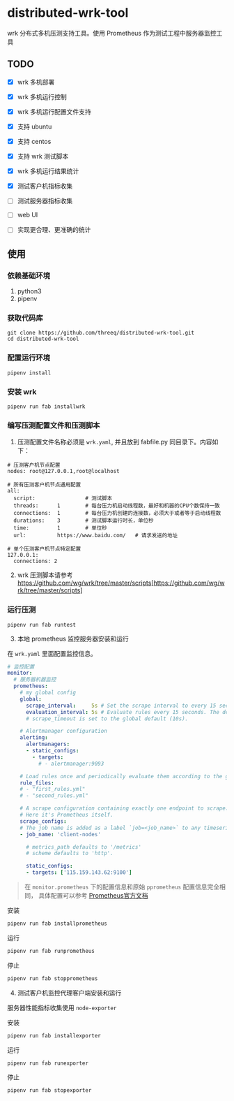 # distributed-wrk-tool

wrk 分布式多机压测支持工具。使用 Prometheus 作为测试工程中服务器监控工具

## TODO
- [x] wrk 多机部署
- [x] wrk 多机运行控制
- [x] wrk 多机运行配置文件支持
- [x] 支持 ubuntu
- [x] 支持 centos
- [x] 支持 wrk 测试脚本
- [x] wrk 多机运行结果统计
- [x] 测试客户机指标收集
- [ ] 测试服务器指标收集
- [ ] web UI
- [ ] 实现更合理、更准确的统计


## 使用

### 依赖基础环境

1. python3
2. pipenv

### 获取代码库

```
git clone https://github.com/threeq/distributed-wrk-tool.git
cd distributed-wrk-tool
```

### 配置运行环境

```
pipenv install
```

### 安装 wrk

```
pipenv run fab installwrk
```

### 编写压测配置文件和压测脚本

1. 压测配置文件名称必须是 `wrk.yaml`, 并且放到 fabfile.py 同目录下。内容如下：

```
# 压测客户机节点配置
nodes: root@127.0.0.1,root@localhost

# 所有压测客户机节点通用配置
all:
  script:                # 测试脚本
  threads:      1        # 每台压力机启动线程数，最好和机器的CPU个数保持一致
  connections:  1        # 每台压力机创建的连接数，必须大于或者等于启动线程数
  durations:    3        # 测试脚本运行时长，单位秒
  time:         1        # 单位秒
  url:          https://www.baidu.com/   # 请求发送的地址

# 单个压测客户机节点特定配置
127.0.0.1:
  connections: 2
```

2. wrk 压测脚本请参考 https://github.com/wg/wrk/tree/master/scripts[https://github.com/wg/wrk/tree/master/scripts]

### 运行压测

```
pipenv run fab runtest
```

3. 本地 prometheus 监控服务器安装和运行

在 `wrk.yaml` 里面配置监控信息。

```yaml
# 监控配置
monitor:
  # 服务器机器监控
  prometheus:
    # my global config
    global:
      scrape_interval:     5s # Set the scrape interval to every 15 seconds. Default is every 1 minute.
      evaluation_interval: 5s # Evaluate rules every 15 seconds. The default is every 1 minute.
      # scrape_timeout is set to the global default (10s).

    # Alertmanager configuration
    alerting:
      alertmanagers:
      - static_configs:
        - targets:
          # - alertmanager:9093

    # Load rules once and periodically evaluate them according to the global 'evaluation_interval'.
    rule_files:
    # - "first_rules.yml"
    # - "second_rules.yml"

    # A scrape configuration containing exactly one endpoint to scrape:
    # Here it's Prometheus itself.
    scrape_configs:
    # The job name is added as a label `job=<job_name>` to any timeseries scraped from this config.
    - job_name: 'client-nodes'

      # metrics_path defaults to '/metrics'
      # scheme defaults to 'http'.

      static_configs:
      - targets: ['115.159.143.62:9100']
```

> 在 `monitor.prometheus` 下的配置信息和原始 `pprometheus` 配置信息完全相同，
> 具体配置可以参考 [Prometheus官方文档](https://prometheus.io/)

安装
```bash
pipenv run fab installprometheus
```

运行
```bash
pipenv run fab runprometheus
```

停止
```bash
pipenv run fab stopprometheus
```


4. 测试客户机监控代理客户端安装和运行

服务器性能指标收集使用 `node-exporter`

安装
```bash
pipenv run fab installexporter
```

运行
```bash
pipenv run fab runexporter
```

停止
```bash
pipenv run fab stopexporter